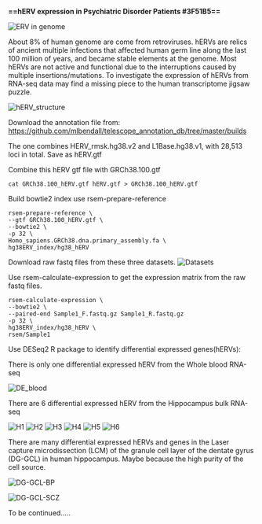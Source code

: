 **==hERV expression in Psychiatric Disorder Patients #3F51B5==**


![ERV in genome](file:///H:/hERV/Files/Picture1.jpg)

About 8% of human genome are come from retroviruses. hERVs are relics of ancient multiple infections that affected human germ line along the last 100 million of years, and became stable elements at the genome. Most hERVs are not active and functional due to the interruptions caused by multiple insertions/mutations. To investigate the expression of hERVs from RNA-seq data may find a missing piece to the human transcriptome jigsaw puzzle.   




![hERV_structure](file:///H:/hERV/Files/hERV_structure.png)




Download the annotation file from: https://github.com/mlbendall/telescope_annotation_db/tree/master/builds

The one combines HERV_rmsk.hg38.v2 and L1Base.hg38.v1, with 28,513 loci in total. Save as hERV.gtf

Combine this hERV gtf file with GRCh38.100.gtf

```{bash}
cat GRCh38.100_hERV.gtf hERV.gtf > GRCh38.100_hERV.gtf
```



Build bowtie2 index use rsem-prepare-reference

```{bash}
rsem-prepare-reference \
--gtf GRCh38.100_hERV.gtf \
--bowtie2 \
-p 32 \
Homo_sapiens.GRCh38.dna.primary_assembly.fa \
hg38ERV_index/hg38_hERV
```


Download raw fastq files from these three datasets.
![Datasets](file:///H:/hERV/Files/Table1.jpg)




Use rsem-calculate-expression to get the expression matrix from the raw fastq files.

```{bash}
rsem-calculate-expression \
--bowtie2 \
--paired-end Sample1_F.fastq.gz Sample1_R.fastq.gz
-p 32 \
hg38ERV_index/hg38_hERV \
rsem/Sample1
```

Use DESeq2 R package to identify differential expressed genes(hERVs):

There is only one differential expressed hERV from the Whole blood RNA-seq

![DE_blood](file:///H:/hERV/Files/DE_blood.png)

There are 6 differential expressed hERV from the Hippocampus bulk RNA-seq

![H1](file:///H:/hERV/Files/H1.png)
![H2](file:///H:/hERV/Files/H2.png)
![H3](file:///H:/hERV/Files/H3.png)
![H4](file:///H:/hERV/Files/H4.png)
![H5](file:///H:/hERV/Files/H5.png)
![H6](file:///H:/hERV/Files/H6.png)


There are many differential expressed hERVs and genes in the Laser capture microdissection (LCM) of the granule cell layer of the dentate gyrus (DG-GCL) in human hippocampus. Maybe because the high purity of the cell source.

![DG-GCL-BP](file:///H:/hERV/Files/DG-GCL-BP.png)


![DG-GCL-SCZ](file:///H:/hERV/Files/DG-GCL-SCZ.png)

To be continued.....